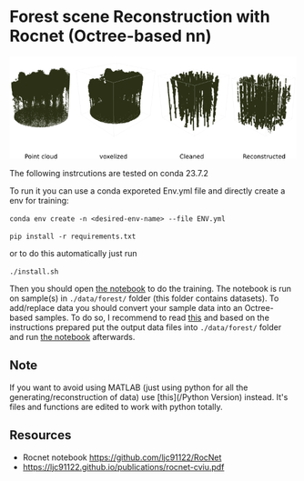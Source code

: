# Forest scene Reconstruction with Rocnet (Octree-based nn)
![image](./data/images/img1.png)


The following instrcutions are tested on conda 23.7.2


To run it you can use a conda exporeted Env.yml file and directly create a env for training:

```conda env create -n <desired-env-name> --file ENV.yml```

```pip install -r requirements.txt```

or to do this automatically just run  


```./install.sh```





Then you should open [the notebook](train_nb-128-32-Forest.ipynb) to do the training.
The notebook is run on sample(s) in ```./data/forest/``` folder (this folder contains datasets). To add/replace data you should convert your sample data into an Octree-based samples. To do so, I recommend to read [this](./data/preprocessing/readme.md) and based on the instructions prepared put the output data files into ```./data/forest/``` folder and run [the notebook](./train_nb-256-32-Forest.ipynb) afterwards.


## Note
If you want to avoid using MATLAB (just using python for all the generating/reconstruction of data) use [this](/Python Version) instead. It's files and functions are edited to work with python totally.

## Resources
- Rocnet notebook https://github.com/ljc91122/RocNet
- https://ljc91122.github.io/publications/rocnet-cviu.pdf
